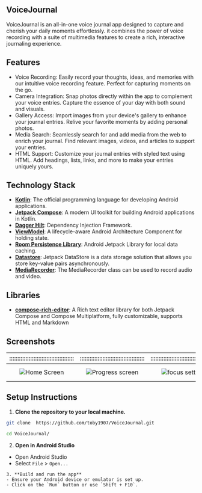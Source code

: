 ## VoiceJournal
VoiceJournal is an all-in-one voice journal app designed to capture and cherish your daily moments effortlessly. it combines the power of voice recording with a suite of multimedia features to create a rich, interactive journaling experience.
## Features
- Voice Recording: Easily record your thoughts, ideas, and memories with our intuitive voice recording feature. Perfect for capturing moments on the go.
- Camera Integration: Snap photos directly within the app to complement your voice entries. Capture the essence of your day with both sound and visuals.
- Gallery Access: Import images from your device's gallery to enhance your journal entries. Relive your favorite moments by adding personal photos.
- Media Search: Seamlessly search for and add media from the web to enrich your journal. Find relevant images, videos, and articles to support your entries.
- HTML Support: Customize your journal entries with styled text using HTML. Add headings, lists, links, and more to make your entries uniquely yours.


## Technology Stack
- **[Kotlin](https://kotlinlang.org/)**: The official programming language for developing Android applications.
- **[Jetpack Compose](https://developer.android.com/develop/ui/compose)**: A modern UI toolkit for building Android applications in Kotlin.
- **[Dagger Hilt](https://dagger.dev/hilt/)**: Dependency Injection Framework.
- **[ViewModel](https://developer.android.com/topic/libraries/architecture/viewmodel)**: A lifecycle-aware Android Architecture Component for holding state.
- **[Room Persistence Library](https://developer.android.com/training/data-storage/room)**: Android Jetpack Library for local data caching.
- **[Datastore](https://developer.android.com/topic/libraries/architecture/datastore)**: Jetpack DataStore is a data storage solution that allows you store key-value pairs asynchronously.
- **[MediaRecorder](https://developer.android.com/media/platform/mediarecorder)**: The MediaRecorder class can be used to record audio and video.
## Libraries
- **[compose-rich-editor](https://github.com/MohamedRejeb/compose-rich-editor)**: A Rich text editor library for both Jetpack Compose and Compose Multiplatform, fully customizable, supports HTML and Markdown

## Screenshots
| ::::::::::::::::::::::::::::::::::::::::  |    ::::::::::::::::::::::::::::::::::::::::    |  ::::::::::::::::::::::::::::::::::::::::   |     ::::::::::::::::::::::::::::::::::::::::      |        ::::::::::::::::::::::::::::::::::::::::         |             ::::::::::::::::::::::::::::::::::::::::              |
|:-----------------------------------------:|:----------------------------------------------:|:-------------------------------------------:|:-------------------------------------------------:|:-------------------------------------------------------:|:-----------------------------------------------------------------:|
| ![Home Screen](./screenshots/home2.1.jpg) | ![Progress screen](./screenshots/progress.jpg) | ![focus setting](./screenshots/setting.jpg) | ![focus session](./screenshots/focus_session.jpg) | ![Complete Screen](./screenshots/completion_screen.jpg) | ![Congratulation Screen](./screenshots/congratulation_screen.jpg) |

## Setup Instructions

1. **Clone the repository to your local machine.**
```bash
git clone  https://github.com/toby1907/VoiceJournal.git

cd VoiceJournal/
```
2. **Open in Android Studio**
- Open Android Studio
- Select `File` > `Open...`
```
3. **Build and run the app**
- Ensure your Android device or emulator is set up.
- Click on the `Run` button or use `Shift + F10`.


